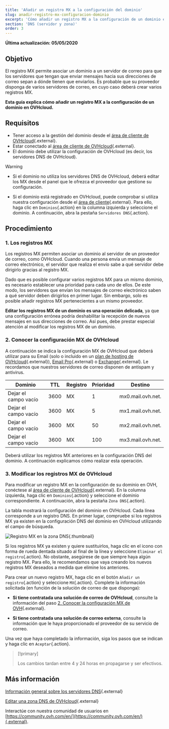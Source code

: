 ```yaml
---
title: 'Añadir un registro MX a la configuración del dominio'
slug: anadir-registro-mx-configuracion-dominio
excerpt: 'Cómo añadir un registro MX a la configuración de un dominio en OVHcloud'
section: 'DNS (servidor y zona)'
order: 3
---
```


**Última actualización: 05/05/2020**

## Objetivo

El registro MX permite asociar un dominio a un servidor de correo para que los servidores que tengan que enviar mensajes hacia sus direcciones de correo sepan a dónde tienen que enviarlos. Es probable que su proveedor disponga de varios servidores de correo, en cuyo caso deberá crear varios registros MX.

**Esta guía explica cómo añadir un registro MX a la configuración de un dominio en OVHcloud.**

## Requisitos

- Tener acceso a la gestión del dominio desde el [área de cliente de OVHcloud](https://www.ovh.com/auth/?action=gotomanager){.external}.
- Estar conectado al [área de cliente de OVHcloud](https://www.ovh.com/auth/?action=gotomanager){.external}.
- El dominio debe utilizar la configuración de OVHcloud (es decir, los servidores DNS de OVHcloud).

> [!warning]
>
> - Si el dominio no utiliza los servidores DNS de OVHcloud, deberá editar los MX desde el panel que le ofrezca el proveedor que gestione su configuración.
>
> - Si el dominio está registrado en OVHcloud, puede comprobar si utiliza nuestra configuración desde el [área de cliente](https://www.ovh.com/auth/?action=gotomanager){.external}. Para ello, haga clic en `Dominios`{.action} en la columna izquierda y seleccione el dominio. A continuación, abra la pestaña `Servidores DNS`{.action}.
>

## Procedimiento

### 1. Los registros MX

Los registros MX permiten asociar un dominio al servidor de un proveedor de correo, como OVHcloud. Cuando una persona envía un mensaje de correo electrónico, el servidor que realiza el envío sabe a qué servidor debe dirigirlo gracias al registro MX.

Dado que es posible configurar varios registros MX para un mismo dominio, es necesario establecer una prioridad para cada uno de ellos. De este modo, los servidores que envían los mensajes de correo electrónico saben a qué servidor deben dirigirlos en primer lugar. Sin embargo, solo es posible añadir registros MX pertenecientes a un mismo proveedor.

**Editar los registros MX de un dominio es una operación delicada**, ya que una configuración errónea podría deshabilitar la recepción de nuevos mensajes en sus direcciones de correo. Así pues, debe prestar especial atención al modificar los registros MX de un dominio.

### 2. Conocer la configuración MX de OVHcloud

A continuación se indica la configuración MX de OVHcloud que deberá utilizar para su Email (solo o incluido en un [plan de hosting de OVHcloud](https://www.ovh.es/hosting/){.external}), [Email Pro](https://www.ovh.es/emails/email-pro/){.external} o [Exchange](https://www.ovh.es/emails/){.external}. Le recordamos que nuestros servidores de correo disponen de antispam y antivirus.

|Dominio|TTL|Registro|Prioridad|Destino|
|---|---|---|---|---|
|Dejar el campo vacío|3600|MX|1|mx0.mail.ovh.net.|
|Dejar el campo vacío|3600|MX|5|mx1.mail.ovh.net.|
|Dejar el campo vacío|3600|MX|50|mx2.mail.ovh.net.|
|Dejar el campo vacío|3600|MX|100|mx3.mail.ovh.net.|

Deberá utilizar los registros MX anteriores en la configuración DNS del dominio. A continuación explicamos cómo realizar esta operación.

### 3. Modificar los registros MX de OVHcloud

Para modificar un registro MX en la configuración de su dominio en OVH, conéctese al [área de cliente de OVHcloud](https://www.ovh.com/auth/?action=gotomanager){.external}. En la columna izquierda, haga clic en `Dominios`{.action} y seleccione el dominio correspondiente. A continuación, abra la pestaña `Zona DNS`{.action}.

La tabla mostrará la configuración del dominio en OVHcloud. Cada línea corresponde a un registro DNS. En primer lugar, compruebe si los registros MX ya existen en la configuración DNS del dominio en OVHcloud utilizando el campo de búsqueda.

![Registro MX en la zona DNS](images/mx-records-dns-zone.png){.thumbnail}

Si los registros MX ya existen y quiere sustituirlos, haga clic en el icono con forma de rueda dentada situado al final de la línea y seleccione  `Eliminar el registro`{.action}. No obstante, asegúrese de que siempre haya algún registro MX. Para ello, le recomendamos que vaya creando los nuevos registros MX deseados a medida que elimine los anteriores.

Para crear un nuevo registro MX, haga clic en el botón `Añadir un registro`{.action} y seleccione `MX`{.action}. Complete la información solicitada (en función de la solución de correo de que disponga):

- **Si tiene contratada una solución de correo de OVHcloud**, consulte la información del paso [2. Conocer la configuración MX de OVH](../anadir-registro-mx-configuracion-dominio/#2-conocer-la-configuracion-mx-de-ovhcloud){.external}.

- **Si tiene contratada una solución de correo externa**, consulte la información que le haya proporcionado el proveedor de su servicio de correo.

Una vez que haya completado la información, siga los pasos que se indican y haga clic en `Aceptar`{.action}.

> [!primary]
>
> Los cambios tardan entre 4 y 24 horas en propagarse y ser efectivos.
>

## Más información

[Información general sobre los servidores DNS](../web_hosting_informacion_general_sobre_los_servidores_dns/){.external}

[Editar una zona DNS de OVHcloud](../web_hosting_como_editar_mi_zona_dns/){.external}

Interactúe con nuestra comunidad de usuarios en [https://community.ovh.com/en/](https://community.ovh.com/en/){.external}.
